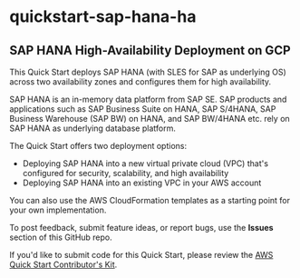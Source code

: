 # quickstart-sap-hana-ha
## SAP HANA High-Availability Deployment on GCP


This Quick Start deploys SAP HANA (with SLES for SAP as underlying OS) across two availability zones and configures them for high availability.

SAP HANA is an in-memory data platform from SAP SE. SAP products and applications such as SAP Business Suite on HANA, SAP S/4HANA, SAP Business Warehouse (SAP BW) on HANA, and SAP BW/4HANA etc. rely on SAP HANA as underlying database platform. 

The Quick Start offers two deployment options:

- Deploying SAP HANA into a new virtual private cloud (VPC) that's configured for security, scalability, and high availability 
- Deploying SAP HANA into an existing VPC in your AWS account

You can also use the AWS CloudFormation templates as a starting point for your own implementation.

To post feedback, submit feature ideas, or report bugs, use the **Issues** section of this GitHub repo.

If you'd like to submit code for this Quick Start, please review the [AWS Quick Start Contributor's Kit](https://aws-quickstart.github.io/).

